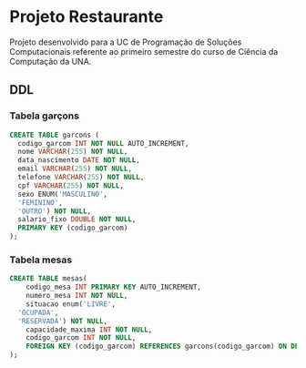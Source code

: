 # Projeto Restaurante

Projeto desenvolvido para a UC de Programação de Soluções Computacionais referente ao primeiro semestre do curso de Ciência da Computação da UNA.

## DDL

### Tabela garçons

```sql
CREATE TABLE garcons (
  codigo_garcom INT NOT NULL AUTO_INCREMENT,
  nome VARCHAR(255) NOT NULL,
  data_nascimento DATE NOT NULL,
  email VARCHAR(255) NOT NULL,
  telefone VARCHAR(255) NOT NULL,
  cpf VARCHAR(255) NOT NULL,
  sexo ENUM('MASCULINO',
  'FEMININO',
  'OUTRO') NOT NULL,
  salario_fixo DOUBLE NOT NULL,
  PRIMARY KEY (codigo_garcom)
);
```

### Tabela mesas

```sql
CREATE TABLE mesas(
	codigo_mesa INT PRIMARY KEY AUTO_INCREMENT,
	numero_mesa INT NOT NULL,
	situacao enum('LIVRE',
  'OCUPADA',
  'RESERVADA') NOT NULL,
	capacidade_maxima INT NOT NULL,
	codigo_garcom INT NOT NULL,
	FOREIGN KEY (codigo_garcom) REFERENCES garcons(codigo_garcom) ON DELETE SET NULL
);
```
